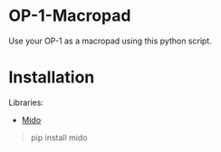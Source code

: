 # OP-1-Macropad
Use your OP-1 as a macropad using this python script.

# Installation 

Libraries:
- [Mido](https://github.com/mido/mido/tree/stable)

> pip install mido